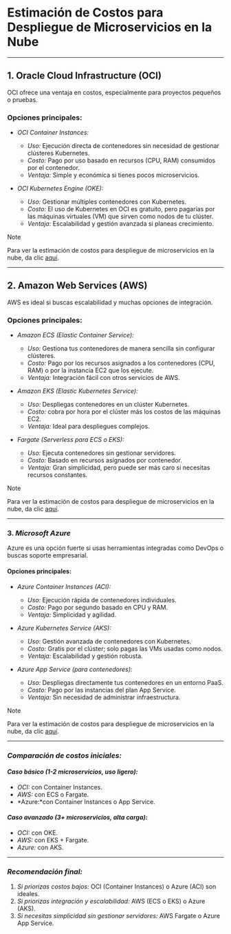 # Estimación de Costos para Despliegue de Microservicios en la Nube

---

## 1. Oracle Cloud Infrastructure (OCI) 
OCI ofrece una ventaja en costos, especialmente para proyectos pequeños o pruebas.

### Opciones principales:
- *OCI Container Instances:* 
  - *Uso:* Ejecución directa de contenedores sin necesidad de gestionar clústeres Kubernetes.
  - *Costo:* Pago por uso basado en recursos (CPU, RAM) consumidos por el contenedor.
  - *Ventaja:* Simple y económica si tienes pocos microservicios.


  
- *OCI Kubernetes Engine (OKE):*
  - *Uso:* Gestionar múltiples contenedores con Kubernetes.
  - *Costo:* El uso de Kubernetes en OCI es gratuito, pero pagarías por las máquinas virtuales (VM) que sirven como nodos de tu clúster.
  - *Ventaja:* Escalabilidad y gestión avanzada si planeas crecimiento.

>[!NOTE]
>
> Para ver la estimación de costos para despliegue de microservicios en la nube, da clic [aquí](https://www.oracle.com/cloud/costestimator.html).
---

## 2. Amazon Web Services (AWS)
AWS es ideal si buscas escalabilidad y muchas opciones de integración.

### Opciones principales:

- *Amazon ECS (Elastic Container Service):*
  - *Uso:* Gestiona tus contenedores de manera sencilla sin configurar clústeres.
  - *Costo:* Pago por los recursos asignados a los contenedores (CPU, RAM) o por la instancia EC2 que los ejecute.
  - *Ventaja:* Integración fácil con otros servicios de AWS.

- *Amazon EKS (Elastic Kubernetes Service):*
  - *Uso:* Despliegas contenedores en un clúster Kubernetes.
  - *Costo:* cobra por hora por el clúster más los costos de las máquinas EC2.
  - *Ventaja:* Ideal para despliegues complejos.

- *Fargate (Serverless para ECS o EKS):*
  - *Uso:* Ejecuta contenedores sin gestionar servidores.
  - *Costo:* Basado en recursos asignados por contenedor.
  - *Ventaja:* Gran simplicidad, pero puede ser más caro si necesitas recursos constantes.

> [!NOTE]
>
> Para ver la estimación de costos para despliegue de microservicios en la nube, da clic [aquí]().
---

### 3. *Microsoft Azure*  
Azure es una opción fuerte si usas herramientas integradas como DevOps o buscas soporte empresarial.

#### Opciones principales:
- *Azure Container Instances (ACI):*
  - *Uso:* Ejecución rápida de contenedores individuales.
  - *Costo:* Pago por segundo basado en CPU y RAM.
  - *Ventaja:* Simplicidad y agilidad.

- *Azure Kubernetes Service (AKS):*
  - *Uso:* Gestión avanzada de contenedores con Kubernetes.
  - *Costo:* Gratis por el clúster; solo pagas las VMs usadas como nodos.
  - *Ventaja:* Escalabilidad y gestión robusta.

- *Azure App Service (para contenedores):*
  - *Uso:* Despliegas directamente tus contenedores en un entorno PaaS.
  - *Costo:* Pago por las instancias del plan App Service.
  - *Ventaja:* Sin necesidad de administrar infraestructura.

> [!NOTE]
>
> Para ver la estimación de costos para despliegue de microservicios en la nube, da clic [aquí](https://azure.microsoft.com/en-us/pricing/calculator/).


---

### *Comparación de costos iniciales:*

#### *Caso básico (1-2 microservicios, uso ligero):*
- *OCI:*  con Container Instances.
- *AWS:*  con ECS o Fargate.
- *Azure:*con Container Instances o App Service.

#### *Caso avanzado (3+ microservicios, alta carga):*
- *OCI:*  con OKE.
- *AWS:*  con EKS + Fargate.
- *Azure:*  con AKS.

---

### *Recomendación final:*
1. *Si priorizas costos bajos:* OCI (Container Instances) o Azure (ACI) son ideales.  
2. *Si priorizas integración y escalabilidad:* AWS (ECS o EKS) o Azure (AKS).  
3. *Si necesitas simplicidad sin gestionar servidores:* AWS Fargate o Azure App Service.
